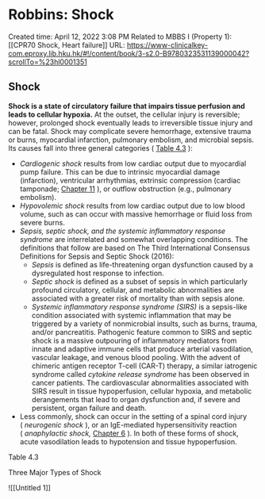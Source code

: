 # Robbins: Shock

Created time: April 12, 2022 3:08 PM
Related to MBBS I (Property 1): [[CPR70 Shock, Heart failure]]
URL: https://www-clinicalkey-com.eproxy.lib.hku.hk/#!/content/book/3-s2.0-B9780323531139000042?scrollTo=%23hl0001351

## Shock

**Shock is a state of circulatory failure that impairs tissue perfusion and leads to cellular hypoxia.** At the outset, the cellular injury is reversible; however, prolonged shock eventually leads to irreversible tissue injury and can be fatal. Shock may complicate severe hemorrhage, extensive trauma or burns, myocardial infarction, pulmonary embolism, and microbial sepsis. Its causes fall into three general categories ( [Table 4.3](https://www-clinicalkey-com.eproxy.lib.hku.hk/t0020) ):

- *Cardiogenic shock* results from low cardiac output due to myocardial pump failure. This can be due to intrinsic myocardial damage (infarction), ventricular arrhythmias, extrinsic compression (cardiac tamponade; [Chapter 11](https://www-clinicalkey-com.eproxy.lib.hku.hk/#!/content/3-s2.0-B978032353113900011X?scrollTo=%23c00011) ), or outflow obstruction (e.g., pulmonary embolism).
- *Hypovolemic shock* results from low cardiac output due to low blood volume, such as can occur with massive hemorrhage or fluid loss from severe burns.
- *Sepsis, septic shock, and the systemic inflammatory response syndrome* are interrelated and somewhat overlapping conditions. The definitions that follow are based on The Third International Consensus Definitions for Sepsis and Septic Shock (2016):
    - *Sepsis* is defined as life-threatening organ dysfunction caused by a dysregulated host response to infection.
    - *Septic shock* is defined as a subset of sepsis in which particularly profound circulatory, cellular, and metabolic abnormalities are associated with a greater risk of mortality than with sepsis alone.
    - *Systemic inflammatory response syndrome (SIRS)* is a sepsis-like condition associated with systemic inflammation that may be triggered by a variety of nonmicrobial insults, such as burns, trauma, and/or pancreatitis. Pathogenic feature common to SIRS and septic shock is a massive outpouring of inflammatory mediators from innate and adaptive immune cells that produce arterial vasodilation, vascular leakage, and venous blood pooling. With the advent of chimeric antigen receptor T-cell (CAR-T) therapy, a similar iatrogenic syndrome called *cytokine release syndrome* has been observed in cancer patients. The cardiovascular abnormalities associated with SIRS result in tissue hypoperfusion, cellular hypoxia, and metabolic derangements that lead to organ dysfunction and, if severe and persistent, organ failure and death.
- Less commonly, shock can occur in the setting of a spinal cord injury ( *neurogenic shock* ), or an IgE-mediated hypersensitivity reaction ( *anaphylactic shock,* [Chapter 6](https://www-clinicalkey-com.eproxy.lib.hku.hk/#!/content/3-s2.0-B9780323531139000066?scrollTo=%23c00006) ). In both of these forms of shock, acute vasodilation leads to hypotension and tissue hypoperfusion.

Table 4.3

Three Major Types of Shock

![[Untitled 1]]